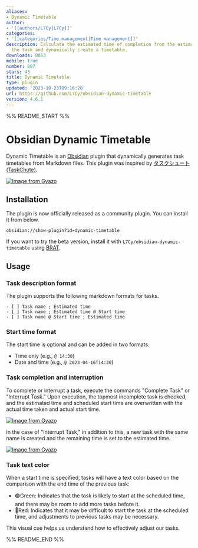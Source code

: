 ```yaml
---
aliases:
- Dynamic Timetable
author:
- '[[authors/L7Cy|L7Cy]]'
categories:
- '[[categories/Time management|Time management]]'
description: Calculate the estimated time of completion from the estimated time of
  the task and dynamically create a timetable.
downloads: 8853
mobile: true
number: 887
stars: 43
title: Dynamic Timetable
type: plugin
updated: '2023-10-23T09:16:28'
url: https://github.com/L7Cy/obsidian-dynamic-timetable
version: 4.6.1
---
```


%% README_START %%

# Obsidian Dynamic Timetable

Dynamic Timetable is an [Obsidian](https://obsidian.md/) plugin that dynamically generates task timetables from Markdown files. This plugin was inspired by [タスクシュート(TaskChute)](https://cyblog.biz/pro/taskchute2/index2.php).

[![Image from Gyazo](https://i.gyazo.com/6f1eb253ff398b6cafb3ac8835925753.png)](https://gyazo.com/6f1eb253ff398b6cafb3ac8835925753)

## Installation

The plugin is now officially released as a community plugin. You can install it from below.

```
obsidian://show-plugin?id=dynamic-timetable
```

If you want to try the beta version, install it with `L7Cy/obsidian-dynamic-timetable` using [BRAT](https://github.com/TfTHacker/obsidian42-brat).

## Usage

### Task description format

The plugin supports the following markdown formats for tasks.

```
- [ ] Task name ; Estimated time
- [ ] Task name ; Estimated time @ Start time
- [ ] Task name @ Start time ; Estimated time
```

### Start time format

The start time is optional and can be added in two formats:

- Time only (e.g., `@ 14:30`)
- Date and time (e.g., `@ 2023-04-16T14:30`)

### Task completion and interruption

To complete or interrupt a task, execute the commands "Complete Task" or "Interrupt Task." Upon execution, the topmost incomplete task is checked, and the estimated time and scheduled start time are overwritten with the actual time taken and actual start time.

[![Image from Gyazo](https://i.gyazo.com/687f9193d6f01d1eb4f1e05b7ccda84b.gif)](https://gyazo.com/687f9193d6f01d1eb4f1e05b7ccda84b)

In the case of "Interrupt Task," in addition to this, a new task with the same name is created and the remaining time is set to the estimated time.

[![Image from Gyazo](https://i.gyazo.com/526d2f3eaa20b533dffc2093a6758d9b.gif)](https://gyazo.com/526d2f3eaa20b533dffc2093a6758d9b)

### Task text color

When a start time is specified, tasks will have a text color based on the comparison with the end time of the previous task:

- 🟢Green: Indicates that the task is likely to start at the scheduled time, and there may be room to add more tasks before it.
- 🔴Red: Indicates that it may be difficult to start the task at the scheduled time, and adjustments to previous tasks may be necessary.

This visual cue helps us understand how to effectively adjust our tasks.


%% README_END %%